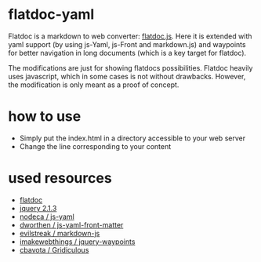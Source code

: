 # flatdoc-yaml
Flatdoc is a markdown to web converter: [flatdoc.js](http://ricostacruz.com/flatdoc/). Here it is extended with yaml support (by using js-Yaml, js-Front and markdown.js) and waypoints for better navigation in long documents (which is a key target for flatdoc).

The modifications are just for showing flatdocs possibilities. Flatdoc heavily uses javascript, which in some cases is not without drawbacks. However, the modification is only meant as a proof of concept.

# how to use

* Simply put the index.html in a directory accessible to your web server
* Change the line corresponding to your content

# used resources

* [flatdoc](http://ricostacruz.com/flatdoc/)
* [jquery 2.1.3](http://jquery.com/)
* [nodeca / js-yaml](https://github.com/nodeca/js-yaml)
* [dworthen / js-yaml-front-matter](https://github.com/dworthen/js-yaml-front-matter)
* [evilstreak / markdown-js](https://github.com/evilstreak/markdown-js)
* [imakewebthings / jquery-waypoints](https://github.com/imakewebthings/jquery-waypoints)
* [cbavota / Gridiculous](https://github.com/cbavota/Gridiculous)

